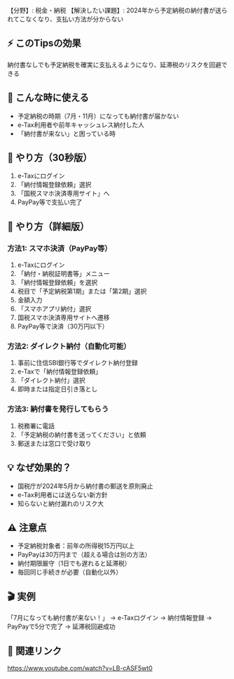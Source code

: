 【分野】: 税金・納税
【解決したい課題】: 2024年から予定納税の納付書が送られてこなくなり、支払い方法が分からない

## ⚡ このTipsの効果
納付書なしでも予定納税を確実に支払えるようになり、延滞税のリスクを回避できる

## 📍 こんな時に使える
- 予定納税の時期（7月・11月）になっても納付書が届かない
- e-Tax利用者や前年キャッシュレス納付した人
- 「納付書が来ない」と困っている時

## 🎯 やり方（30秒版）
1. e-Taxにログイン
2. 「納付情報登録依頼」選択
3. 「国税スマホ決済専用サイト」へ
4. PayPay等で支払い完了

## 📱 やり方（詳細版）

### 方法1: スマホ決済（PayPay等）
1. e-Taxにログイン
2. 「納付・納税証明書等」メニュー
3. 「納付情報登録依頼」を選択
4. 税目で「予定納税第1期」または「第2期」選択
5. 金額入力
6. 「スマホアプリ納付」選択
7. 国税スマホ決済専用サイトへ遷移
8. PayPay等で決済（30万円以下）

### 方法2: ダイレクト納付（自動化可能）
1. 事前に住信SBI銀行等でダイレクト納付登録
2. e-Taxで「納付情報登録依頼」
3. 「ダイレクト納付」選択
4. 即時または指定日引き落とし

### 方法3: 納付書を発行してもらう
1. 税務署に電話
2. 「予定納税の納付書を送ってください」と依頼
3. 郵送または窓口で受け取り

## 💡 なぜ効果的？
- 国税庁が2024年5月から納付書の郵送を原則廃止
- e-Tax利用者には送らない新方針
- 知らないと納付漏れのリスク大

## ⚠️ 注意点
- 予定納税対象者：前年の所得税15万円以上
- PayPayは30万円まで（超える場合は別の方法）
- 納付期限厳守（1日でも遅れると延滞税）
- 毎回同じ手続きが必要（自動化以外）

## 🎬 実例
「7月になっても納付書が来ない！」
→ e-Taxログイン → 納付情報登録 → PayPayで5分で完了
→ 延滞税回避成功

## 🔄 関連リンク
https://www.youtube.com/watch?v=LB-cASF5wt0

